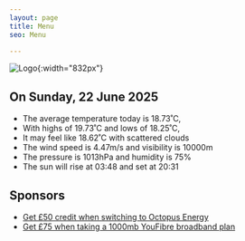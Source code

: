 ```yaml
---
layout: page
title: Menu
seo: Menu

---
```


![Logo](/images/logo.jpg){:width="832px"}

<!-- weather_marker starts -->
## On Sunday, 22 June 2025

- The average temperature today is 18.73˚C,
- With highs of 19.73˚C and lows of 18.25˚C,
- It may feel like 18.62˚C with scattered clouds
- The wind speed is 4.47m/s and visibility is 10000m
- The pressure is 1013hPa and humidity is 75%
- The sun will rise at 03:48 and set at 20:31

<!-- weather_marker ends -->

## Sponsors

- [Get £50 credit when switching to Octopus Energy](https://bit.ly/3oD1nnS)
- [Get £75 when taking a 1000mb YouFibre broadband plan](https://aklam.io/91zWhU?)
